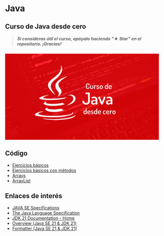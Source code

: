 # Java

## Curso de Java desde cero

> ##### Si consideras útil el curso, apóyalo haciendo "★ Star" en el repositorio. ¡Gracias!

![](./Images/header.jpg)

## Código

* [Ejercicios básicos](./Basic/EjerciciosBásicos)
* [Ejercicios básicos con métodos](./Basic/EjerciciosBásicosConMétodos)
* [Arrays](./Basic/Arrays)
* [ArrayList](./Basic/ArrayList)

## Enlaces de interés

* [JAVA SE Specifications](https://docs.oracle.com/javase/specs/index.html)
* [The Java Language Specification](https://docs.oracle.com/javase/specs/jls/se21/html/index.html)
* [JDK 21 Documentation - Home](https://docs.oracle.com/en/java/javase/21/index.html)
* [Overview (Java SE 21 & JDK 21)](https://docs.oracle.com/en/java/javase/21/docs/api/index.html)
* [Formatter (Java SE 21 & JDK 21)](https://docs.oracle.com/en/java/javase/21/docs/api/java.base/java/util/Formatter.html#syntax)